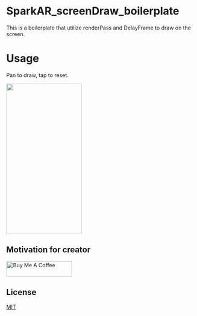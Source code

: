 # SparkAR_screenDraw_boilerplate
This is a boilerplate that utilize renderPass and DelayFrame to draw on the screen.

# Usage
Pan to draw, tap to reset.

<img src="https://github.com/Askhento/SparkAR_screenDraw_boilerplate/blob/main/test.gif" width="200" height="400" />


## Motivation for creator
<a href="https://www.buymeacoffee.com/Askhento" target="_blank"><img src="https://cdn.buymeacoffee.com/buttons/default-orange.png" alt="Buy Me A Coffee" height="41" width="174"></a>

## License
[MIT](https://choosealicense.com/licenses/mit/)
